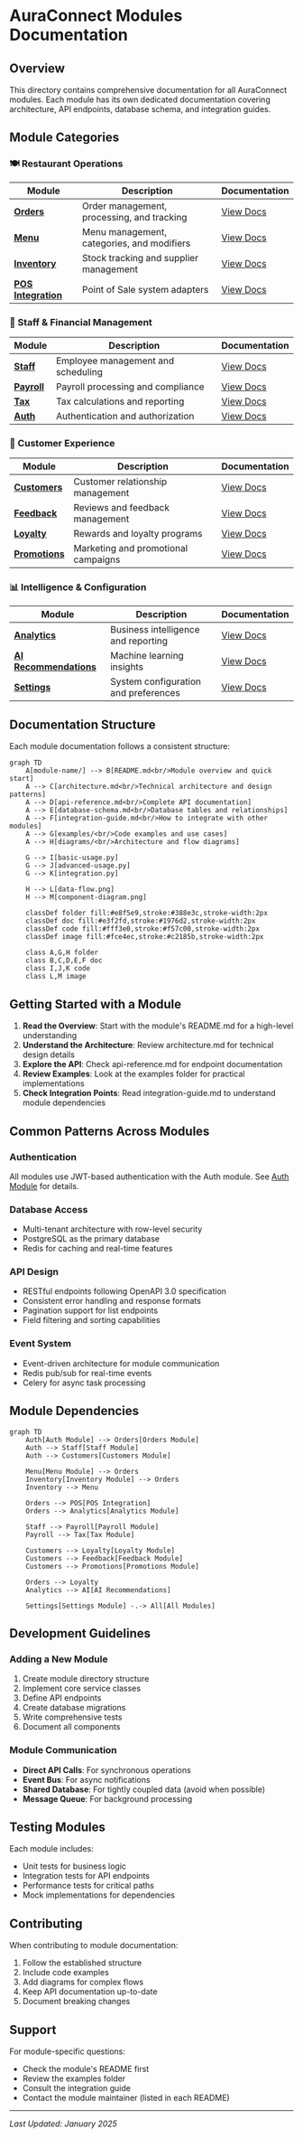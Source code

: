 # AuraConnect Modules Documentation

## Overview

This directory contains comprehensive documentation for all AuraConnect modules. Each module has its own dedicated documentation covering architecture, API endpoints, database schema, and integration guides.

## Module Categories

### 🍽️ Restaurant Operations

| Module | Description | Documentation |
|--------|-------------|--------------|
| **[Orders](./orders/README.md)** | Order management, processing, and tracking | [View Docs](./orders/README.md) |
| **[Menu](./menu/README.md)** | Menu management, categories, and modifiers | [View Docs](./menu/README.md) |
| **[Inventory](./inventory/README.md)** | Stock tracking and supplier management | [View Docs](./inventory/README.md) |
| **[POS Integration](./pos/README.md)** | Point of Sale system adapters | [View Docs](./pos/README.md) |

### 👥 Staff & Financial Management

| Module | Description | Documentation |
|--------|-------------|--------------|
| **[Staff](./staff/README.md)** | Employee management and scheduling | [View Docs](./staff/README.md) |
| **[Payroll](./payroll/README.md)** | Payroll processing and compliance | [View Docs](./payroll/README.md) |
| **[Tax](./tax/README.md)** | Tax calculations and reporting | [View Docs](./tax/README.md) |
| **[Auth](./auth/README.md)** | Authentication and authorization | [View Docs](./auth/README.md) |

### 🎯 Customer Experience

| Module | Description | Documentation |
|--------|-------------|--------------|
| **[Customers](./customers/README.md)** | Customer relationship management | [View Docs](./customers/README.md) |
| **[Feedback](./feedback/README.md)** | Reviews and feedback management | [View Docs](./feedback/README.md) |
| **[Loyalty](./loyalty/README.md)** | Rewards and loyalty programs | [View Docs](./loyalty/README.md) |
| **[Promotions](./promotions/README.md)** | Marketing and promotional campaigns | [View Docs](./promotions/README.md) |

### 📊 Intelligence & Configuration

| Module | Description | Documentation |
|--------|-------------|--------------|
| **[Analytics](./analytics/README.md)** | Business intelligence and reporting | [View Docs](./analytics/README.md) |
| **[AI Recommendations](./ai_recommendations/README.md)** | Machine learning insights | [View Docs](./ai_recommendations/README.md) |
| **[Settings](./settings/README.md)** | System configuration and preferences | [View Docs](./settings/README.md) |

## Documentation Structure

Each module documentation follows a consistent structure:

```mermaid
graph TD
    A[module-name/] --> B[README.md<br/>Module overview and quick start]
    A --> C[architecture.md<br/>Technical architecture and design patterns]
    A --> D[api-reference.md<br/>Complete API documentation]
    A --> E[database-schema.md<br/>Database tables and relationships]
    A --> F[integration-guide.md<br/>How to integrate with other modules]
    A --> G[examples/<br/>Code examples and use cases]
    A --> H[diagrams/<br/>Architecture and flow diagrams]
    
    G --> I[basic-usage.py]
    G --> J[advanced-usage.py]
    G --> K[integration.py]
    
    H --> L[data-flow.png]
    H --> M[component-diagram.png]
    
    classDef folder fill:#e8f5e9,stroke:#388e3c,stroke-width:2px
    classDef doc fill:#e3f2fd,stroke:#1976d2,stroke-width:2px
    classDef code fill:#fff3e0,stroke:#f57c00,stroke-width:2px
    classDef image fill:#fce4ec,stroke:#c2185b,stroke-width:2px
    
    class A,G,H folder
    class B,C,D,E,F doc
    class I,J,K code
    class L,M image
```

## Getting Started with a Module

1. **Read the Overview**: Start with the module's README.md for a high-level understanding
2. **Understand the Architecture**: Review architecture.md for technical design details
3. **Explore the API**: Check api-reference.md for endpoint documentation
4. **Review Examples**: Look at the examples folder for practical implementations
5. **Check Integration Points**: Read integration-guide.md to understand module dependencies

## Common Patterns Across Modules

### Authentication
All modules use JWT-based authentication with the Auth module. See [Auth Module](./auth/README.md) for details.

### Database Access
- Multi-tenant architecture with row-level security
- PostgreSQL as the primary database
- Redis for caching and real-time features

### API Design
- RESTful endpoints following OpenAPI 3.0 specification
- Consistent error handling and response formats
- Pagination support for list endpoints
- Field filtering and sorting capabilities

### Event System
- Event-driven architecture for module communication
- Redis pub/sub for real-time events
- Celery for async task processing

## Module Dependencies

```mermaid
graph TD
    Auth[Auth Module] --> Orders[Orders Module]
    Auth --> Staff[Staff Module]
    Auth --> Customers[Customers Module]
    
    Menu[Menu Module] --> Orders
    Inventory[Inventory Module] --> Orders
    Inventory --> Menu
    
    Orders --> POS[POS Integration]
    Orders --> Analytics[Analytics Module]
    
    Staff --> Payroll[Payroll Module]
    Payroll --> Tax[Tax Module]
    
    Customers --> Loyalty[Loyalty Module]
    Customers --> Feedback[Feedback Module]
    Customers --> Promotions[Promotions Module]
    
    Orders --> Loyalty
    Analytics --> AI[AI Recommendations]
    
    Settings[Settings Module] -.-> All[All Modules]
```

## Development Guidelines

### Adding a New Module

1. Create module directory structure
2. Implement core service classes
3. Define API endpoints
4. Create database migrations
5. Write comprehensive tests
6. Document all components

### Module Communication

- **Direct API Calls**: For synchronous operations
- **Event Bus**: For async notifications
- **Shared Database**: For tightly coupled data (avoid when possible)
- **Message Queue**: For background processing

## Testing Modules

Each module includes:
- Unit tests for business logic
- Integration tests for API endpoints
- Performance tests for critical paths
- Mock implementations for dependencies

## Contributing

When contributing to module documentation:
1. Follow the established structure
2. Include code examples
3. Add diagrams for complex flows
4. Keep API documentation up-to-date
5. Document breaking changes

## Support

For module-specific questions:
- Check the module's README first
- Review the examples folder
- Consult the integration guide
- Contact the module maintainer (listed in each README)

---

*Last Updated: January 2025*